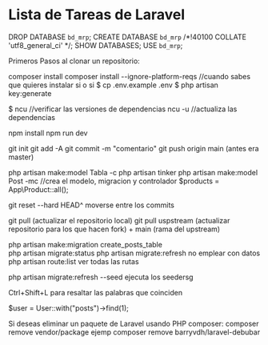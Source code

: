 # Lista de Tareas de Laravel

DROP DATABASE `bd_mrp`;
CREATE DATABASE `bd_mrp` /*!40100 COLLATE 'utf8_general_ci' */;
SHOW DATABASES;
USE `bd_mrp`;


Primeros Pasos al clonar un repositorio: 

composer install 
composer install --ignore-platform-reqs   //cuando sabes que quieres instalar si o si
$ cp .env.example .env
$ php artisan key:generate


$ ncu   //verificar las versiones de dependencias
ncu -u  //actualiza las dependencias 

npm install 
npm run dev 

git init
git add -A
git commit -m "comentario"
git push origin main (antes era master) 

php artisan make:model Tabla -c 
php artisan tinker 
php artisan make:model Post -mc   //crea el modelo, migracion y controlador
$products = App\Product::all();

git reset --hard HEAD^     moverse entre los commits


git pull  (actualizar el repositorio local)
git pull uspstream  (actualizar repositorio para los que hacen fork) + main (rama del upstream)

php artisan make:migration create_posts_table   
php artisan migrate:status
php artisan migrate:refresh 	no emplear con datos  
php artisan route:list 		ver todas las rutas


php artisan migrate:refresh --seed    ejecuta los seedersg

Ctrl+Shift+L  para resaltar las palabras que coinciden

$user = User::with("posts")->find(1);

Si deseas eliminar un paquete de Laravel usando PHP composer:
composer remove vendor/package	ejemp composer remove barryvdh/laravel-debubar

